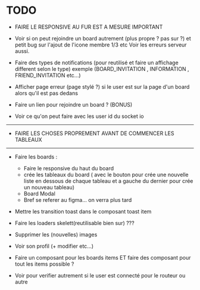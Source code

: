 # TODO

-   FAIRE LE RESPONSIVE AU FUR EST A MESURE IMPORTANT

-   Voir si on peut rejoindre un board autrement (plus propre ? pas sur ?) et petit bug sur l'ajout de l'icone membre 1/3 etc
    Voir les erreurs serveur aussi.
-   Faire des types de notifications (pour reutilisé et faire un affichage different selon le type)
    exemple (BOARD_INVITATION , INFORMATION , FRIEND_INVITATION etc...)
-   Afficher page erreur (page stylé ?) si le user est sur la page d'un board alors qu'il est pas dedans

-   Faire un lien pour rejoindre un board ? (BONUS)
-   Voir ce qu'on peut faire avec les user id du socket io

---

-   FAIRE LES CHOSES PROPREMENT AVANT DE COMMENCER LES TABLEAUX

---

-   Faire les boards :

    -   Faire le responsive du haut du board
    -   crée les tableaux du board ( avec le bouton pour crée une nouvelle liste en dessous de chaque tableau et a gauche du dernier pour crée un nouveau tableau)
    -   Board Modal
    -   Bref se referer au figma... on verra plus tard

-   Mettre les transition toast dans le composant toast item
-   Faire les loaders skelett(reutilisable bien sur) ???
-   Supprimer les (nouvelles) images
-   Voir son profil (+ modifier etc...)
-   Faire un composant pour les boards items ET faire des composant pour tout les items possible ?
-   Voir pour verifier autrement si le user est connecté pour le routeur ou autre
